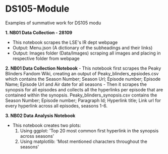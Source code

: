 # DS105-Module
Examples of summative work for DS105 modu

**1. NB01 Data Collection - 28109**
- This notebook scrapes the LSE's IR dept webpage
- Output: Menu.json (A dictionary of the subheadings and their links)
- Output: Images folder (Data/Images) scraping all images and placing in respective folder from webpage

**2. NB01 Data Collection Notebook**
      -  This notebook first scrapes the Peaky Blinders Fandom Wiki, creating an output of Peaky_blinders_epsiodes.csv which contains the Season Number; Season Url; Episode number; Episode Name; Episode Url and Air date for all seasons
      - Then it scrapes the synopsis for all episodes and collects all the hyperlinks per episode that are contained within the synopsis. Peaky_blinders_synopsis.csv contains the Season Number; Episode number; Paragraph Id; Hyperlink title; Link url for every hyperlink across all episodes, seasons 1-6.

**3. NB02 Data Analysis Notebook**
   -  This notebook creates two plots:
         1. Using ggplot: 'Top 20 most common first hyperlink in the synopsis across seasons'
         2. Using matplotlib: 'Most mentioned characters throughout the seasons'
    

